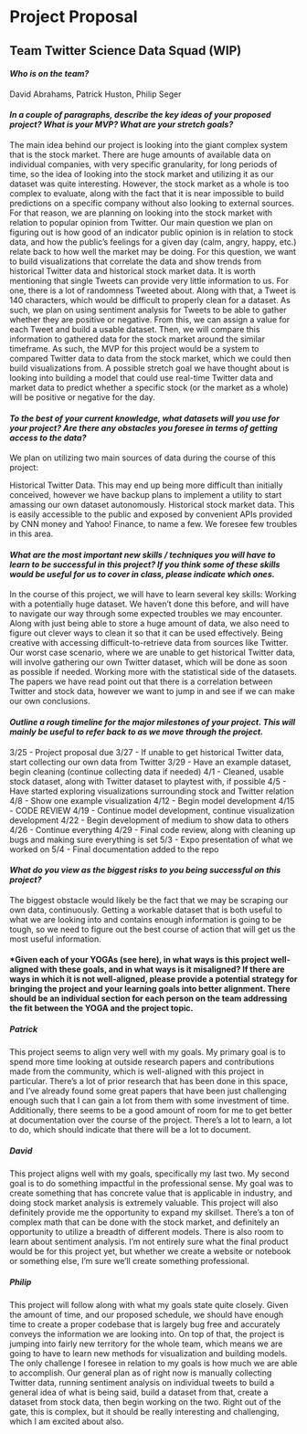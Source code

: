 # Project Proposal
## Team Twitter Science Data Squad (WIP)

#### *Who is on the team?*
David Abrahams, Patrick Huston, Philip Seger

#### *In a couple of paragraphs, describe the key ideas of your proposed project?  What is your MVP?  What are your stretch goals?*

The main idea behind our project is looking into the giant complex system that is the stock market. There are huge amounts of available data on individual companies, with very specific granularity, for long periods of time, so the idea of looking into the stock market and utilizing it as our dataset was quite interesting. However, the stock market as a whole is too complex to evaluate, along with the fact that it is near impossible to build predictions on a specific company without also looking to external sources. For that reason, we are planning on looking into the stock market with relation to popular opinion from Twitter. Our main question we plan on figuring out is how good of an indicator public opinion is in relation to stock data, and how the public’s feelings for a given day (calm, angry, happy, etc.) relate back to how well the market may be doing. For this question, we want to build visualizations that correlate the data and show trends from historical Twitter data and historical stock market data.
It is worth mentioning that single Tweets can provide very little information to us. For one, there is a lot of randomness Tweeted about. Along with that, a Tweet is 140 characters, which would be difficult to properly clean for a dataset. As such, we plan on using sentiment analysis for Tweets to be able to gather whether they are positive or negative. From this, we can assign a value for each Tweet and build a usable dataset. Then, we will compare this information to gathered data for the stock market around the similar timeframe. As such, the MVP for this project would be a system to compared Twitter data to data from the stock market, which we could then build visualizations from. A possible stretch goal we have thought about is looking into building a model that could use real-time Twitter data and market data to predict whether a specific stock (or the market as a whole) will be positive or negative for the day.

#### *To the best of your current knowledge, what datasets will you use for your project?  Are there any obstacles you foresee in terms of getting access to the data?*

We plan on utilizing two main sources of data during the course of this project:

Historical Twitter Data. This may end up being more difficult than initially conceived, however we have backup plans to implement a utility to start amassing our own dataset autonomously. 
Historical stock market data. This is easily accessible to the public and exposed by convenient APIs provided by CNN money and Yahoo! Finance, to name a few. We foresee few troubles in this area. 

#### *What are the most important new skills / techniques you will have to learn to be successful in this project?  If you think some of these skills would be useful for us to cover in class, please indicate which ones.*

In the course of this project, we will have to learn several key skills:
Working with a potentially huge dataset. We haven’t done this before, and will have to navigate our way through some expected troubles we may encounter. Along with just being able to store a huge amount of data, we also need to figure out clever ways to clean it so that it can be used effectively. 
Being creative with accessing difficult-to-retrieve data from sources like Twitter. Our worst case scenario, where we are unable to get historical Twitter data, will involve gathering our own Twitter dataset, which will be done as soon as possible if needed.
Working more with the statistical side of the datasets. The papers we have read point out that there is a correlation between Twitter and stock data, however we want to jump in and see if we can make our own conclusions.

#### *Outline a rough timeline for the major milestones of your project.  This will mainly be useful to refer back to as we move through the project.*

3/25 - Project proposal due
3/27 - If unable to get historical Twitter data, start collecting our own data from Twitter
3/29 - Have an example dataset, begin cleaning (continue collecting data if needed)
4/1 - Cleaned, usable stock dataset, along with Twitter dataset to playtest with, if possible
4/5 - Have started exploring visualizations surrounding stock and Twitter relation
4/8 - Show one example visualization
4/12 - Begin model development
4/15 - CODE REVIEW
4/19 - Continue model development, continue visualization development
4/22 - Begin development of medium to show data to others
4/26 - Continue everything
4/29 - Final code review, along with cleaning up bugs and making sure everything is set
5/3 - Expo presentation of what we worked on
5/4 - Final documentation added to the repo

#### *What do you view as the biggest risks to you being successful on this project?*

The biggest obstacle would likely be the fact that we may be scraping our own data, continuously. Getting a workable dataset that is both useful to what we are looking into and contains enough information is going to be tough, so we need to figure out the best course of action that will get us the most useful information.

#### *Given each of your YOGAs (see here), in what ways is this project well-aligned with these goals, and in what ways is it misaligned?  If there are ways in which it is not well-aligned, please provide a potential strategy for bringing the project and your learning goals into better alignment.  There should be an individual section for each person on the team addressing the fit between the YOGA and the project topic.
##### Patrick

This project seems to align very well with my goals. My primary goal is to spend more time looking at outside research papers and contributions made from the community, which is well-aligned with this project in particular. There’s a lot of prior research that has been done in this space, and I’ve already found some great papers that have been just challenging enough such that I can gain a lot from them with some investment of time. Additionally, there seems to be a good amount of room for me to get better at documentation over the course of the project. There’s a lot to learn, a lot to do, which should indicate that there will be a lot to document. 

##### David

This project aligns well with my goals, specifically my last two. My second goal is to do something impactful in the professional sense. My goal was to create something that has concrete value that is applicable in industry, and doing stock market analysis is extremely valuable. This project will also definitely provide me the opportunity to expand my skillset. There’s a ton of complex math that can be done with the stock market, and definitely an opportunity to utilize a breadth of different models. There is also room to learn about sentiment analysis. I’m not entirely sure what the final product would be for this project yet, but whether we create a website or notebook or something else, I’m sure we’ll create something professional.

##### Philip

This project will follow along with what my goals state quite closely. Given the amount of time, and our proposed schedule, we should have enough time to create a proper codebase that is largely bug free and accurately conveys the information we are looking into. On top of that, the project is jumping into fairly new territory for the whole team, which means we are going to have to learn new methods for visualization and building models. The only challenge I foresee in relation to my goals is how much we are able to accomplish. Our general plan as of right now is manually collecting Twitter data, running sentiment analysis on individual tweets to build a general idea of what is being said, build a dataset from that, create a dataset from stock data, then begin working on the two. Right out of the gate, this is complex, but it should be really interesting and challenging, which I am excited about also. 
